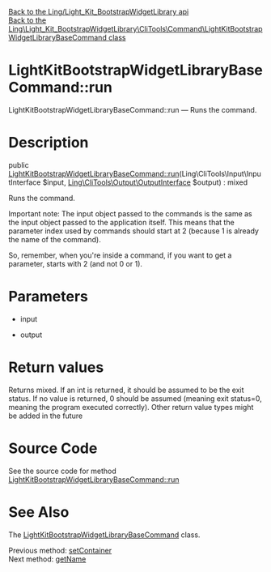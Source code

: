 [Back to the Ling/Light_Kit_BootstrapWidgetLibrary api](https://github.com/lingtalfi/Light_Kit_BootstrapWidgetLibrary/blob/master/doc/api/Ling/Light_Kit_BootstrapWidgetLibrary.md)<br>
[Back to the Ling\Light_Kit_BootstrapWidgetLibrary\CliTools\Command\LightKitBootstrapWidgetLibraryBaseCommand class](https://github.com/lingtalfi/Light_Kit_BootstrapWidgetLibrary/blob/master/doc/api/Ling/Light_Kit_BootstrapWidgetLibrary/CliTools/Command/LightKitBootstrapWidgetLibraryBaseCommand.md)


LightKitBootstrapWidgetLibraryBaseCommand::run
================



LightKitBootstrapWidgetLibraryBaseCommand::run — Runs the command.




Description
================


public [LightKitBootstrapWidgetLibraryBaseCommand::run](https://github.com/lingtalfi/Light_Kit_BootstrapWidgetLibrary/blob/master/doc/api/Ling/Light_Kit_BootstrapWidgetLibrary/CliTools/Command/LightKitBootstrapWidgetLibraryBaseCommand/run.md)(Ling\CliTools\Input\InputInterface $input, [Ling\CliTools\Output\OutputInterface](https://github.com/lingtalfi/CliTools/blob/master/doc/api/Ling/CliTools/Output/OutputInterface.md) $output) : mixed




Runs the command.

Important note:
The input object passed to the commands is the same as the input object passed to the application itself.
This means that the parameter index used by commands should start at 2 (because 1 is already the name of the command).

So, remember, when you're inside a command, if you want to get a parameter, starts with 2 (and not 0 or 1).




Parameters
================


- input

    

- output

    


Return values
================

Returns mixed.
If an int is returned, it should be assumed to be the exit status.
If no value is returned, 0 should be assumed (meaning exit status=0, meaning the program executed correctly).
Other return value types might be added in the future







Source Code
===========
See the source code for method [LightKitBootstrapWidgetLibraryBaseCommand::run](https://github.com/lingtalfi/Light_Kit_BootstrapWidgetLibrary/blob/master/CliTools/Command/LightKitBootstrapWidgetLibraryBaseCommand.php#L83-L109)


See Also
================

The [LightKitBootstrapWidgetLibraryBaseCommand](https://github.com/lingtalfi/Light_Kit_BootstrapWidgetLibrary/blob/master/doc/api/Ling/Light_Kit_BootstrapWidgetLibrary/CliTools/Command/LightKitBootstrapWidgetLibraryBaseCommand.md) class.

Previous method: [setContainer](https://github.com/lingtalfi/Light_Kit_BootstrapWidgetLibrary/blob/master/doc/api/Ling/Light_Kit_BootstrapWidgetLibrary/CliTools/Command/LightKitBootstrapWidgetLibraryBaseCommand/setContainer.md)<br>Next method: [getName](https://github.com/lingtalfi/Light_Kit_BootstrapWidgetLibrary/blob/master/doc/api/Ling/Light_Kit_BootstrapWidgetLibrary/CliTools/Command/LightKitBootstrapWidgetLibraryBaseCommand/getName.md)<br>


